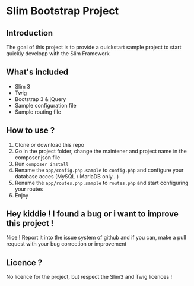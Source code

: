 # Slim Bootstrap Project

## Introduction
The goal of this project is to provide a quickstart sample project to start quickly developp with the Slim Framework

## What's included
* Slim 3
* Twig
* Bootstrap 3 & jQuery 
* Sample configuration file
* Sample routing file

## How to use ?
1. Clone or download this repo
2. Go in the project folder, change the maintener and project name in the composer.json file
3. Run `composer install`
4. Rename the `app/config.php.sample` to `config.php` and configure your database acces (MySQL / MariaDB only...)
5. Rename the `app/routes.php.sample` to `routes.php` and start configuring your routes
6. Enjoy

## Hey kiddie ! I found a bug or i want to improve this project !
Nice ! Report it into the issue system of github and if you can, make a pull request with your bug correction or improvement

## Licence ?
No licence for the project, but respect the Slim3 and Twig licences !